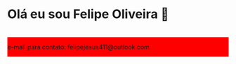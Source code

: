 # Olá eu sou Felipe Oliveira 🚀
  <br>
   <div style="display:flex; background-color: red;">
   <p>e-mail para contato: felipejesus411@outlook.com</p>
  

 </div>

 

